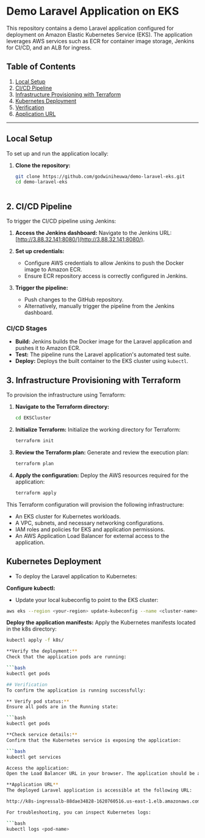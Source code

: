 # Demo Laravel Application on EKS

This repository contains a demo Laravel application configured for deployment on Amazon Elastic Kubernetes Service (EKS). The application leverages AWS services such as ECR for container image storage, Jenkins for CI/CD, and an ALB for ingress.

## Table of Contents

1. [Local Setup](#local-setup)
2. [CI/CD Pipeline](#cicd-pipeline)
3. [Infrastructure Provisioning with Terraform](#infrastructure-provisioning-with-terraform)
4. [Kubernetes Deployment](#kubernetes-deployment)
5. [Verification](#verification)
6. [Application URL](#application-url)

---

## Local Setup

To set up and run the application locally:

1. **Clone the repository:**
   ```bash
   git clone https://github.com/godwiniheuwa/demo-laravel-eks.git
   cd demo-laravel-eks



## 2. CI/CD Pipeline

To trigger the CI/CD pipeline using Jenkins:

1. **Access the Jenkins dashboard:**
   Navigate to the Jenkins URL: [http://3.88.32.141:8080/](http://3.88.32.141:8080/).

2. **Set up credentials:**
   - Configure AWS credentials to allow Jenkins to push the Docker image to Amazon ECR.
   - Ensure ECR repository access is correctly configured in Jenkins.

3. **Trigger the pipeline:**
   - Push changes to the GitHub repository.
   - Alternatively, manually trigger the pipeline from the Jenkins dashboard.

### CI/CD Stages

- **Build:** Jenkins builds the Docker image for the Laravel application and pushes it to Amazon ECR.
- **Test:** The pipeline runs the Laravel application's automated test suite.
- **Deploy:** Deploys the built container to the EKS cluster using `kubectl`.



## 3. Infrastructure Provisioning with Terraform

To provision the infrastructure using Terraform:

1. **Navigate to the Terraform directory:**
   ```bash
   cd EKSCluster

2. **Initialize Terraform:**
   Initialize the working directory for Terraform:
   ```bash
   terraform init

3. **Review the Terraform plan:**
   Generate and review the execution plan:
   ```bash
   terraform plan

4. **Apply the configuration:**
   Deploy the AWS resources required for the application:
   ```bash
   terraform apply

This Terraform configuration will provision the following infrastructure:

- An EKS cluster for Kubernetes workloads.
- A VPC, subnets, and necessary networking configurations.
- IAM roles and policies for EKS and application permissions.
- An AWS Application Load Balancer for external access to the application.

## Kubernetes Deployment
- To deploy the Laravel application to Kubernetes:

**Configure kubectl:**
   - Update your local kubeconfig to point to the EKS cluster:
   ```bash
   aws eks --region <your-region> update-kubeconfig --name <cluster-name>
   ```



**Deploy the application manifests:**
   Apply the Kubernetes manifests located in the k8s directory:
   ```bash
   kubectl apply -f k8s/

**Verify the deployment:**
   Check that the application pods are running:

   ```bash
   kubectl get pods

## Verification
To confirm the application is running successfully:

** Verify pod status:**
Ensure all pods are in the Running state:

 ```bash
kubectl get pods

**Check service details:**
   Confirm that the Kubernetes service is exposing the application:

   ```bash
   kubectl get services

Access the application:
Open the Load Balancer URL in your browser. The application should be accessible and functional.

**Application URL**
The deployed Laravel application is accessible at the following URL:

http://k8s-ingressalb-88dae34828-1620760516.us-east-1.elb.amazonaws.com/

For troubleshooting, you can inspect Kubernetes logs:

   ```bash
   kubectl logs <pod-name>
